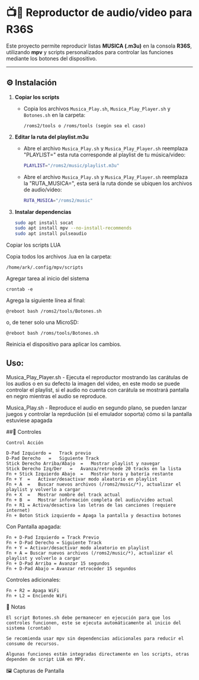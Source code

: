 # 📺🎵 Reproductor de audio/video para R36S

Este proyecto permite reproducir listas **MUSICA (.m3u)** en la consola **R36S**, utilizando **mpv** y scripts personalizados para controlar las funciones mediante los botones del dispositivo.

---

## ⚙️ Instalación

1. **Copiar los scripts**
   - Copia los archivos `Musica_Play.sh`, `Musica_Play_Player.sh` y `Botones.sh` en la carpeta:
     ```
     /roms2/tools o /roms/tools (según sea el caso)
     ```

2. **Editar la ruta del playlist.m3u**
   - Abre el archivo `Musica_Play.sh` y `Musica_Play_Player.sh` reemplaza "PLAYLIST=" esta ruta corresponde al playlist de tu música/video:
     ```bash
     PLAYLIST="/roms2/music/playlist.m3u"
     ```
     
   - Abre el archivo `Musica_Play.sh` y `Musica_Play_Player.sh` reemplaza la "RUTA_MUSICA=", esta será la ruta donde se ubiquen los archivos de audio/video:
     ```bash
     RUTA_MUSICA="/roms2/music"
     ```

3. **Instalar dependencias**
   ```bash
   sudo apt install socat
   sudo apt install mpv --no-install-recommends
   sudo apt install pulseaudio

Copiar los scripts LUA

Copia todos los archivos .lua en la carpeta:

    /home/ark/.config/mpv/scripts

Agregar tarea al inicio del sistema

    crontab -e


Agrega la siguiente línea al final:

    @reboot bash /roms2/tools/Botones.sh


o, de tener solo una MicroSD:

    @reboot bash /roms/tools/Botones.sh
    

Reinicia el dispositivo para aplicar los cambios.

## Uso:
Musica_Play_Player.sh - Ejecuta el reproductor mostrando las carátulas de los audios o en su defecto la imagen del video, en este modo se puede controlar el playlist, si el audio no cuenta con carátula se mostrará pantalla en negro mientras el audio se reproduce.

Musica_Play.sh - Reproduce el audio en segundo plano, se pueden lanzar juegos y controlar la reprduciión (si el emulador soporta) cómo si la pantalla estuviese apagada

##📱 Controles

	Control	Acción
	
	D-Pad Izquierdo	=	Track previo
   	D-Pad Derecho	=	Siguiente Track
   	Stick Derecho Arriba/Abajo	=	Mostrar playlist y navegar
   	Stick Derecho Izq/Der	=	Avanza/retrocede 20 tracks en la lista
   	Fn + Stick Izquierdo Abajo	=	Mostrar hora y batería restante
   	Fn + Y	=	Activar/desactivar modo aleatorio en playlist
   	Fn + A	=	Buscar nuevos archivos (/roms2/music/*), actualizar el playlist y volverlo a cargar
   	Fn + X	=	Mostrar nombre del track actual
   	Fn + B	=	Mostrar información completa del audio/video actual
    Fn + R1 = Activa/desactiva las letras de las canciones (requiere internet)
    Fn + Boton Stick izquierdo = Apaga la pantalla y desactiva botones

  Con Pantalla apagada:
  
    Fn + D-Pad Izquierdo = Track Previo
    Fn + D-Pad Derecho = Siguiente Track
	Fn + Y = Activar/desactivar modo aleatorio en playlist
	Fn + A = Buscar nuevos archivos (/roms2/music/*), actualizar el playlist y volverlo a cargar
	Fn + D-Pad Arriba = Avanzar 15 segundos
	Fn + D-Pad Abajo = Avanzar retroceder 15 segundos
    
  Controles adicionales:
  
    Fn + R2 = Apaga WiFi
    Fn + L2 = Enciende WiFi
    
	
🧩 Notas

    El script Botones.sh debe permanecer en ejecución para que los controles funcionen, este se ejecuta automáticamente al inicio del sistema (crontab)

    Se recomienda usar mpv sin dependencias adicionales para reducir el consumo de recursos.

    Algunas funciones están integradas directamente en los scripts, otras dependen de script LUA en MPV.

🖼️ Capturas de Pantalla

